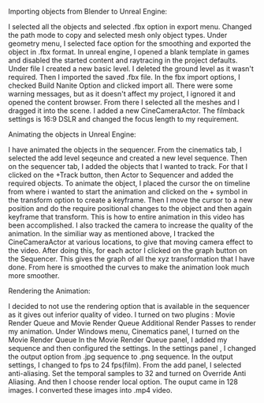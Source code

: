 Importing objects from Blender to Unreal Engine:

I selected all the objects and selected .fbx option in export menu. 
Changed the path mode to copy and selected mesh only object types. Under geometry menu, I selected face option for the smoothing and exported the object in .fbx format. 
In unreal engine, I opened a blank template in games and disabled the started content and raytracing in the project defaults. 
Under file I created a new basic level. I deleted the ground level as it wasn't required. Then I imported the saved .fbx file. 
In the fbx import options, I checked Build Nanite Option and clicked import all. There were some warning messages, but as it doesn't affect my project, I ignored it and opened the content browser. 
From there I selected all the meshes and I dragged it into the scene. 
I added a new CineCameraActor. The filmback settings is 16:9 DSLR and changed the focus length to my requirement.

Animating the objects in Unreal Engine:

I have animated the objects in the sequencer. From the cinematics tab, I selected the add level seqeunce and created a new level sequence.
Then on the sequencer tab, I added the objects that I wanted to track. For that I clicked on the +Track button, then Actor to Sequencer and added the required objects.
To animate the object, I placed the cursor the on timeline from where i wanted to start the animation and clicked on the + symbol in the transform option to create a keyframe. Then I move the cursor to a new position and do the require positional changes to the object and then again keyframe that transform. This is how to entire animation in this video has been accomplished.
I also tracked the camera to increase the quality of the animation. In the similiar way as mentioned above, I tracked the CineCameraActor at various locations, to give that moving camera effect to the video.
After doing this, for each actor I clicked on the graph button on the Sequencer. This gives the graph of all the xyz transformation that I have done. From here is smoothed the curves to make the animation look much more smoother.

Rendering the Animation:

I decided to not use the rendering option that is available in the sequencer as it gives out inferior quality of video.
I turned on two plugins : Movie Render Queue and Movie Render Queue Additional Render Passes to render my animation.
Under Windows menu, Cinematics panel, I turned on the Movie Render Queue
In the Movie Render Queue panel, I added my sequence and then configured the settings.
In the settings panel , I changed the output option from .jpg sequence to .png sequence.
In the output settings, I changed to fps to 24 fps(film). 
From the add panel, I selected anti-aliasing. Set the temporal samples to 32 and turned on Override Anti Aliasing. And then I choose render local option.
The ouput came in 128 images. I converted these images into .mp4 video.
